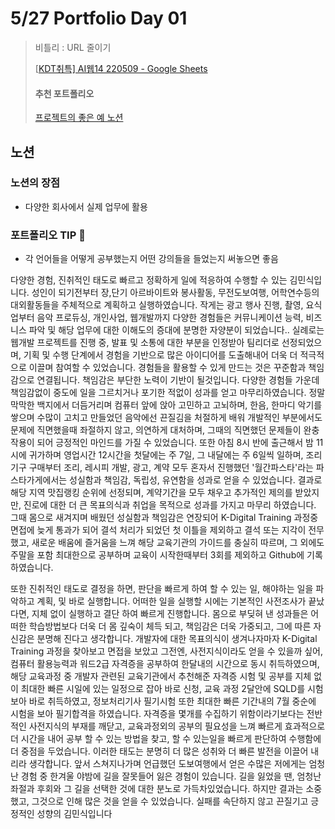 # 5/27 Portfolio Day 01

> 비틀리 : URL 줄이기
>
> [[KDT취특\] AI웹14 220509 - Google Sheets](https://docs.google.com/spreadsheets/d/1friYqsyTxYdBWABUdMgSq75MeNgHiJEajwidwP7WUMw/edit#gid=511595364)
>
> #### 추천 포트폴리오
>
> [프로젝트의 좋은 예 노션](https://tngusmiso.notion.site/tngusmiso/fd824605fe6045d6928369a7d8cadcd4)

## 노션

### 노션의 장점

- 다양한 회사에서 실제 업무에 활용

### 포트폴리오 TIP :shark:

- 각 언어들을 어떻게 공부했는지 어떤 강의들을 들었는지 써놓으면 좋음 

다양한 경험, 진취적인 태도로 빠르고 정확하게 일에 적응하여 수행할 수 있는 김민식입니다. 성인이 되기전부터 장,단기 아르바이트와 봉사활동, 무전도보여행, 어학연수등의 대외활동들을 주체적으로 계획하고 실행하였습니다. 작게는 광고 행사 진행, 촬영, 요식업부터 음악 프로듀싱, 개인사업, 웹개발까지 다양한 경험들은 커뮤니케이션 능력, 비즈니스 파악 및 해당 업무에 대한 이해도의 증대에 분명한 자양분이 되었습니다.. 실례로는 웹개발 프로젝트를 진행 중, 발표 및 소통에 대한 부분을 인정받아 팀리더로 선정되었으며, 기획 및 수행 단계에서 경험을 기반으로 많은 아이디어를 도출해내어 더욱 더 적극적으로 이끌며 참여할 수 있었습니다. 경험들을 활용할 수 있게 만드는 것은 꾸준함과 책임감으로 연결됩니다. 책임감은 부단한 노력이 기반이 될것입니다. 다양한 경험들 가운데 책임감없이 중도에 일을 그르치거나 포기한 적없이 성과를 얻고 마무리하였습니다. 정말 막막한 백지에서 더듬거리며 컴퓨터 앞에 앉아 고민하고 고뇌하며, 한음, 한마디 악기를 쌓으며 수많이 고치고 만들었던 음악에선 끈질김을 처절하게 배워 개발적인 부분에서도 문제에 직면했을때 좌절하지 않고, 의연하게 대처하며, 그때의 직면했던 문제들이 완충작용이 되어 긍정적인 마인드를 가질 수 있었습니다. 또한 아침 8시 반에 출근해서 밤 11시에 귀가하며 영업시간 12시간을 첫달에는 주 7일, 그 내달에는 주 6일씩 일하며, 조리기구 구매부터 조리, 레시피 개발, 광고, 계약 모두 혼자서 진행했던 '월간파스타'라는 파스타가게에서는 성실함과 책임감, 독립성, 유연함을 성과로 얻을 수 있었습니다. 결과로 해당 지역 맛집랭킹 순위에 선정되며, 계약기간을 모두 채우고 추가적인 제의를 받았지만, 진로에 대한 더 큰 목표의식과 취업을 목적으로 성과를 가지고 마무리 하였습니다. 그때 몸으로 새겨지며 배웠던 성실함과 책임감은 연장되어 K-Digital Training 과정중 면접에 늦게 통과가 되어 결석 처리가 되었던 첫 이틀을 제외하고 결석 또는 지각이 전무했고, 새로운 배움에 즐거움을 느껴 해당 교육기관의 가이드를 충실히 따르며, 그 외에도 주말을 포함 최대한으로 공부하며 교육이 시작한때부터 3회를 제외하고 Github에 기록하였습니다. 

또한 진취적인 태도로 결정을 하면, 판단을 빠르게 하여 할 수 있는 일, 해야하는 일을 파악하고 계획, 및 바로 실행합니다. 어떠한 일을 실행할 시에는 기본적인 사전조사가 끝났다면, 지체 없이 실행하고 결단 하여 빠르게 진행합니다. 몸으로 부딪혀 낸 성과들은 어떠한 학습방법보다 더욱 더 몸 깊숙이 체득 되고, 책임감은 더욱 가중되고, 그에 따른 자신감은 분명해 진다고 생각합니다. 개발자에 대한 목표의식이 생겨나자마자 K-Digital Training 과정을 찾아보고 면접을 보았고 그전엔, 사전지식이라도 얻을 수 있을까 싶어, 컴퓨터 활용능력과 워드2급 자격증을 공부하여 한달내의 시간으로 동시 취득하였으며, 해당 교육과정 중 개발자 관련된 교육기관에서 추천해준 자격증 시험 및 공부를 지체 없이 최대한 빠른 시일에 있는 일정으로 잡아 바로 신청, 교육 과정 2달안에 SQLD를 시험보아 바로 취득하였고, 정보처리기사 필기시험 또한 최대한 빠른 기간내의 7월 중순에 시험을 보아 필기합격을 하였습니다. 자격증을 몇개를 수집하기 위함이라기보다는 전반적인 사전지식의 부재를 깨닫고, 교육과정외의 공부의 필요성을 느껴 빠르게 효과적으로 더 시간을 내어 공부 할 수 있는 방법을 찾고, 할 수 있는일을 빠르게 판단하여 수행함에 더 중점을 두었습니다. 이러한 태도는 분명히 더 많은 성취와 더 빠른 발전을 이끌어 내리라 생각합니다. 앞서 스쳐지나가며 언급했던 도보여행에서 얻은 수많은 저에게는 엄청난 경험 중 한겨울 야밤에 길을 잘못들어 잃은 경험이 있습니다. 길을 잃었을 땐, 엄청난 좌절과 후회와 그 길을 선택한 것에 대한 분노로 가득차있었습니다. 하지만 결과는 소중했고, 그것으로 인해 많은 것을 얻을 수 있었습니다. 실패를 속단하지 않고 끈질기고 긍정적인 성향의 김민식입니다